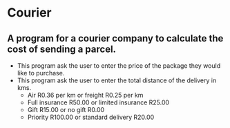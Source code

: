 # Courier

## A program for a courier company to calculate the cost of sending a parcel.

* This program ask the user to enter the price of the package they would like to purchase.
* This program ask the user to enter the total distance of the delivery in kms.
  * Air R0.36 per km or freight R0.25 per km
  * Full insurance R50.00 or limited insurance R25.00
  * Gift R15.00 or no gift R0.00
  * Priority R100.00 or standard delivery R20.00
